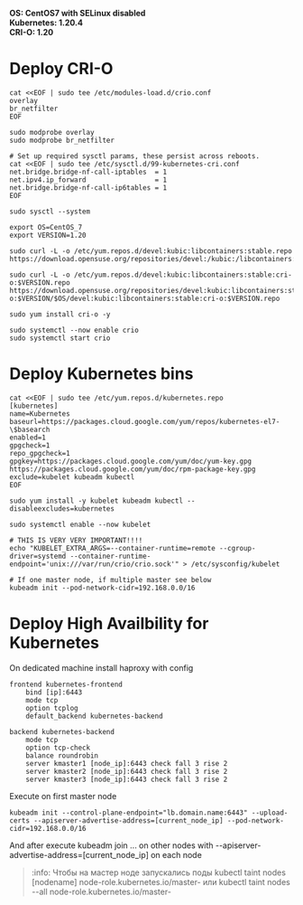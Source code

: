 **OS: CentOS7 with SELinux disabled**  
**Kubernetes: 1.20.4**  
**CRI-O: 1.20**  

# Deploy CRI-O
```
cat <<EOF | sudo tee /etc/modules-load.d/crio.conf  
overlay  
br_netfilter  
EOF

sudo modprobe overlay
sudo modprobe br_netfilter

# Set up required sysctl params, these persist across reboots.  
cat <<EOF | sudo tee /etc/sysctl.d/99-kubernetes-cri.conf  
net.bridge.bridge-nf-call-iptables  = 1  
net.ipv4.ip_forward                 = 1  
net.bridge.bridge-nf-call-ip6tables = 1  
EOF    

sudo sysctl --system    

export OS=CentOS_7  
export VERSION=1.20    

sudo curl -L -o /etc/yum.repos.d/devel:kubic:libcontainers:stable.repo https://download.opensuse.org/repositories/devel:/kubic:/libcontainers:/stable/$OS/devel:kubic:libcontainers:stable.repo  

sudo curl -L -o /etc/yum.repos.d/devel:kubic:libcontainers:stable:cri-o:$VERSION.repo https://download.opensuse.org/repositories/devel:kubic:libcontainers:stable:cri-o:$VERSION/$OS/devel:kubic:libcontainers:stable:cri-o:$VERSION.repo  

sudo yum install cri-o -y  

sudo systemctl --now enable crio  
sudo systemctl start crio
```

# Deploy Kubernetes bins
```
cat <<EOF | sudo tee /etc/yum.repos.d/kubernetes.repo
[kubernetes]
name=Kubernetes
baseurl=https://packages.cloud.google.com/yum/repos/kubernetes-el7-\$basearch
enabled=1
gpgcheck=1
repo_gpgcheck=1
gpgkey=https://packages.cloud.google.com/yum/doc/yum-key.gpg https://packages.cloud.google.com/yum/doc/rpm-package-key.gpg
exclude=kubelet kubeadm kubectl
EOF

sudo yum install -y kubelet kubeadm kubectl --disableexcludes=kubernetes

sudo systemctl enable --now kubelet

# THIS IS VERY VERY IMPORTANT!!!!
echo "KUBELET_EXTRA_ARGS=--container-runtime=remote --cgroup-driver=systemd --container-runtime-endpoint='unix:///var/run/crio/crio.sock'" > /etc/sysconfig/kubelet

# If one master node, if multiple master see below
kubeadm init --pod-network-cidr=192.168.0.0/16
```

# Deploy High Availbility for Kubernetes
On dedicated machine install haproxy with config
```
frontend kubernetes-frontend
    bind [ip]:6443
    mode tcp
    option tcplog
    default_backend kubernetes-backend

backend kubernetes-backend
    mode tcp
    option tcp-check
    balance roundrobin
    server kmaster1 [node_ip]:6443 check fall 3 rise 2
    server kmaster2 [node_ip]:6443 check fall 3 rise 2
    server kmaster3 [node_ip]:6443 check fall 3 rise 2
```
Execute on first master node
```
kubeadm init --control-plane-endpoint="lb.domain.name:6443" --upload-certs --apiserver-advertise-address=[current_node_ip] --pod-network-cidr=192.168.0.0/16
```
And after execute kubeadm join ... on other nodes with --apiserver-advertise-address=[current_node_ip] on each node

> :info: Чтобы на мастер ноде запускались поды
kubectl taint nodes [nodename] node-role.kubernetes.io/master-
или
kubectl taint nodes --all node-role.kubernetes.io/master-



